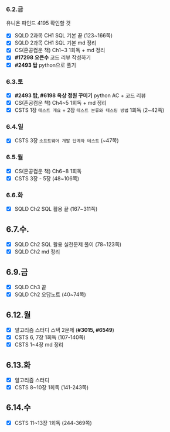 ### 6.2.금
유니온 파인드 4195 확인할 것
- [x] SQLD 2과목 CH1 SQL 기본 끝 (123~166쪽)
- [x] SQLD 2과목 CH1 SQL 기본 md 정리
- [x] CS(혼공컴운 책) Ch1~3 1회독 + md 정리
- [x] __#17298 오큰수__ 코드 리뷰 작성하기
- [x] __#2493 탑__ python으로 풀기

### 6.3.토
- [x] __#2493 탑, #6198 옥상 정원 꾸미기__ python AC + 코드 리뷰
- [x] CS(혼공컴운 책) Ch4~5 1회독 + md 정리
- [x] CSTS 1장 `테스트 개요` + 2장 `테스트 분류와 테스팅 방법` 1회독 (2~42쪽)

### 6.4.일
- [x] CSTS 3장 `소프트웨어 개발 단계와 테스트` (~47쪽)

### 6.5.월
- [x] CS(혼공컴운 책) Ch6~8 1회독
- [x] CSTS 3장 - 5장 (48~106쪽)

### 6.6.화
- [x] SQLD Ch2 SQL 활용 끝 (167~311쪽)

## 6.7.수.
- [x] SQLD Ch2 SQL 활용 실전문제 풀이 (78~123쪽)
- [x] SQLD Ch2 md 정리

## 6.9.금
- [x] SQLD Ch3 끝
- [x] SQLD Ch2 오답노트 (40~74쪽)

## 6.12.월
- [x] 알고리즘 스터디 스택 2문제 (__#3015, #6549__)
- [x] CSTS 6, 7장 1회독 (107-140쪽)
- [x] CSTS 1~4장 md 정리

## 6.13.화
- [x] 알고리즘 스터디
- [x] CSTS 8~10장 1회독 (141-243쪽)

## 6.14.수
- [x] CSTS 11~13장 1회독 (244-369쪽)
